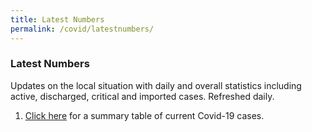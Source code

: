 ```yaml
---
title: Latest Numbers
permalink: /covid/latestnumbers/
---
```


### **Latest Numbers**

Updates on the local situation with daily and overall statistics including active, discharged, critical and imported cases. Refreshed daily.

1. <a href="https://www.gov.sg/features/covid-19" target="_blank">Click here</a> for a summary table of current Covid-19 cases.
